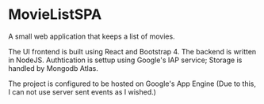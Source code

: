 # MovieListSPA
A small web application that keeps a list of movies. 

The UI frontend is built using React and Bootstrap 4.
The backend is written in NodeJS. 
Authtication is settup using Google's IAP service;
Storage is handled by Mongodb Atlas.

The project is configured to be hosted on Google's App Engine
(Due to this, I can not use server sent events as I wished.)




